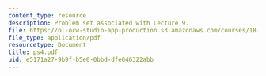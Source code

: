 ```yaml
---
content_type: resource
description: Problem set associated with Lecture 9.
file: https://ol-ocw-studio-app-production.s3.amazonaws.com/courses/18-725-algebraic-geometry-fall-2003/e5171a279b9fb5e00bbddfe046322abb_ps4.pdf
file_type: application/pdf
resourcetype: Document
title: ps4.pdf
uid: e5171a27-9b9f-b5e0-0bbd-dfe046322abb
---
```

